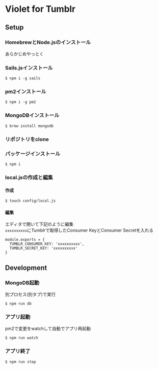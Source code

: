 # Violet for Tumblr

## Setup
### HomebrewとNode.jsのインストール
あらかじめやっとく

### Sails.jsインストール

    $ npm i -g sails

### pm2インストール

    $ npm i -g pm2

### MongoDBインストール

    $ brew install mongodb
        
### リポジトリをclone
### パッケージインストール

    $ npm i
    
### local.jsの作成と編集
#### 作成

    $ touch config/local.js
    
#### 編集
エディタで開いて下記のように編集  
`xxxxxxxxxx`にTumblrで取得したConsumer KeyとConsumer Secretを入れる

    module.exports = {
      TUMBLR_CONSUMER_KEY: 'xxxxxxxxxx',
      TUMBLR_SECRET_KEY: 'xxxxxxxxxx'
    }


## Development
### MongoDB起動
別プロセス(別タブ)で実行

    $ npm run db

### アプリ起動
pm2で変更をwatchして自動でアプリ再起動

    $ npm run watch

### アプリ終了

    $ npm run stop